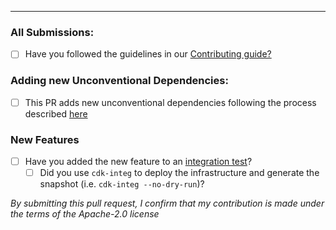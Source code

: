 
----

### All Submissions:

* [ ] Have you followed the guidelines in our [Contributing guide?](../CONTRIBUTING.md)

### Adding new Unconventional Dependencies:

* [ ] This PR adds new unconventional dependencies following the process described [here](../CONTRIBUTING.md/#adding-new-unconventional-dependencies)

### New Features

* [ ] Have you added the new feature to an [integration test](../INTEGRATION_TESTS.md)?
	* [ ] Did you use `cdk-integ` to deploy the infrastructure and generate the snapshot (i.e. `cdk-integ --no-dry-run`)?

*By submitting this pull request, I confirm that my contribution is made under the terms of the Apache-2.0 license*
